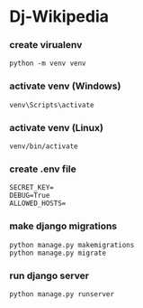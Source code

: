 # Dj-Wikipedia


### create virualenv
```
python -m venv venv
```

### activate venv (Windows)
```
venv\Scripts\activate
```

### activate venv (Linux)
```
venv/bin/activate
```

### create .env file
```
SECRET_KEY=
DEBUG=True
ALLOWED_HOSTS=
```

### make django migrations
```
python manage.py makemigrations
python manage.py migrate
```

### run django server
```
python manage.py runserver
```